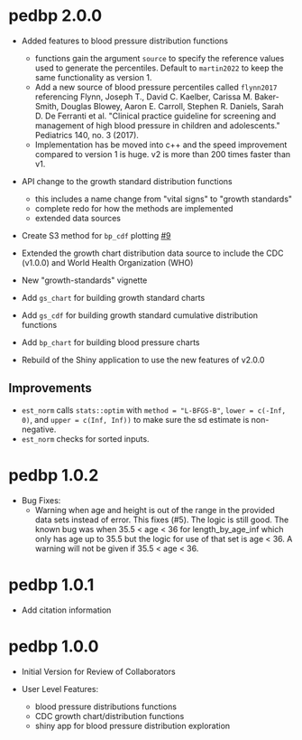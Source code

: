 # pedbp 2.0.0

* Added features to blood pressure distribution functions
  * functions gain the argument `source` to specify the reference values used
    to generate the percentiles.  Default to `martin2022` to keep the same
    functionality as version 1.
  * Add a new source of blood pressure percentiles called `flynn2017` referencing
    Flynn, Joseph T., David C. Kaelber, Carissa M. Baker-Smith, Douglas Blowey,
    Aaron E. Carroll, Stephen R. Daniels, Sarah D. De Ferranti et al. "Clinical
    practice guideline for screening and management of high blood pressure in
    children and adolescents." Pediatrics 140, no. 3 (2017).
  * Implementation has be moved into c++ and the speed improvement compared to
    version 1 is huge.  v2 is more than 200 times faster than v1.

* API change to the growth standard distribution functions
  * this includes a name change from "vital signs" to "growth standards"
  * complete redo for how the methods are implemented
  * extended data sources

* Create S3 method for `bp_cdf` plotting [#9](https://github.com/dewittpe/pedbp/issues/9)

* Extended the growth chart distribution data source to include the CDC (v1.0.0)
  and World Health Organization (WHO)

* New "growth-standards" vignette

* Add `gs_chart` for building growth standard charts

* Add `gs_cdf` for building growth standard cumulative distribution functions

* Add `bp_chart` for building blood pressure charts

* Rebuild of the Shiny application to use the new features of v2.0.0

## Improvements

* `est_norm` calls `stats::optim` with `method = "L-BFGS-B"`, `lower = c(-Inf, 0)`, and `upper = c(Inf, Inf))` to make sure the sd estimate is non-negative.
* `est_norm` checks for sorted inputs.

# pedbp 1.0.2

* Bug Fixes:
  - Warning when age and height is out of the range in the provided data sets
    instead of error.  This fixes (#5).  The logic is still good.  The known bug
    was when 35.5 < age < 36 for length_by_age_inf which only has age up to 35.5
    but the logic for use of that set is age < 36.  A warning will not be given
    if 35.5 < age < 36.


# pedbp 1.0.1

* Add citation information

# pedbp 1.0.0

* Initial Version for Review of Collaborators

* User Level Features:

  * blood pressure distributions functions
  * CDC growth chart/distribution functions
  * shiny app for blood pressure distribution exploration

